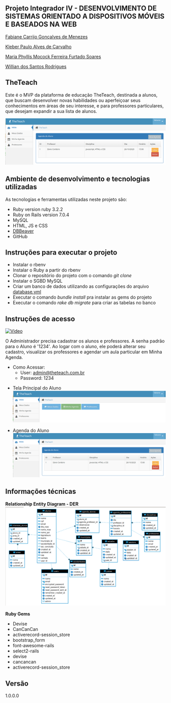 ## Projeto Integrador IV - DESENVOLVIMENTO DE SISTEMAS ORIENTADO A DISPOSITIVOS MÓVEIS E BASEADOS NA WEB

[Fabiane Carrijo Gonçalves de Menezes](https://github.com/FCarrijo)

[Kleber Paulo Alves de Carvalho](https://github.com/Bildem7402)

[Maria Phyllis Mocock Ferreira Furtado Soares](https://github.com/mariaphyllis)

[Willian dos Santos Rodrigues](https://github.com/willianrdg)

## TheTeach

Este é o MVP da plataforma de educação TheTeach, destinada a alunos, que buscam desenvolver novas habilidades ou aperfeiçoar seus conhecimentos em áreas
de seu interesse, e para professores particulares, que desejam expandir a sua lista de alunos.

![Chat Preview](https://github.com/FCarrijo/the_teach/blob/master/public/tela_principal.png)

## Ambiente de desenvolvimento e tecnologias utilizadas

As tecnologias e ferramentas utilizadas neste projeto são:

* Ruby version ruby 3.2.2
* Ruby on Rails version 7.0.4
* MySQL
* HTML, JS e CSS
* [DBBeaver](https://dbeaver.io/download/)
* GitHub

## Instruções para executar o projeto

* Instalar o rbenv
* Instalar o Ruby a partir do rbenv
* Clonar o repositório do projeto com o comando *git clone*
* Instalar o SGBD MySQL
* Criar um banco de dados utilizando as configurações do arquivo [database.yml](config/database.yml)
* Executar o comando *bundle install* pra instalar as gems do projeto
* Executar o comando *rake db migrate* para criar as tabelas no banco

## Instruções de acesso

[![Video](https://img.youtube.com/vi/t3HOERBpH_8/hqdefault.jpg)](https://www.youtube.com/watch?v=t3HOERBpH_8)

O Administrador precisa cadastrar os alunos e professores. A senha padrão para o Aluno é '1234'. Ao logar com o aluno, ele poderá alterar seu cadastro, visualizar os professores e agendar um aula particular em Minha Agenda.

* Como Acessar:
    - User: admin@theteach.com.br
    - Password: 1234

- Tela Principal do Aluno
![Chat Preview](https://github.com/FCarrijo/the_teach/blob/master/public/principal_aluno.png)

- Agenda do Aluno
![Chat Preview](https://github.com/FCarrijo/the_teach/blob/master/public/tela_principal.png)

## Informações técnicas

**Relationship Entity Diagram - DER**
  ![Chat Preview](https://github.com/FCarrijo/the_teach/blob/master/public/DER.png)

**Ruby Gems**
* Devise
* CanCanCan
* activerecord-session_store
* bootstrap_form
* font-awesome-rails
* select2-rails
* devise
* cancancan
* activerecord-session_store

## Versão
1.0.0.0

